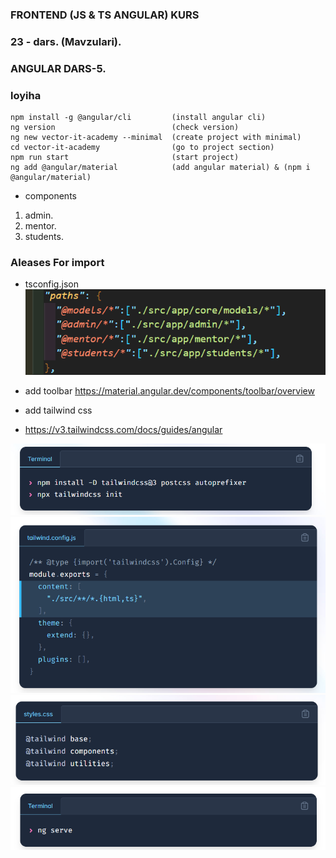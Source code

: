 ### FRONTEND (JS & TS ANGULAR) KURS
### 23 - dars. (Mavzulari).
### ANGULAR DARS-5.

### loyiha

```
npm install -g @angular/cli         (install angular cli)
ng version                          (check version)
ng new vector-it-academy --minimal  (create project with minimal)
cd vector-it-academy                (go to project section)
npm run start                       (start project)
ng add @angular/material            (add angular material) & (npm i @angular/material)
```

- components
1. admin.
2. mentor.
3. students.

### Aleases For import
- tsconfig.json
![alt text](image-1.png)

- add toolbar
https://material.angular.dev/components/toolbar/overview

- add tailwind css
- https://v3.tailwindcss.com/docs/guides/angular

![alt text](image-2.png)
![alt text](image-3.png)
![alt text](image-4.png)
![alt text](image-5.png)
